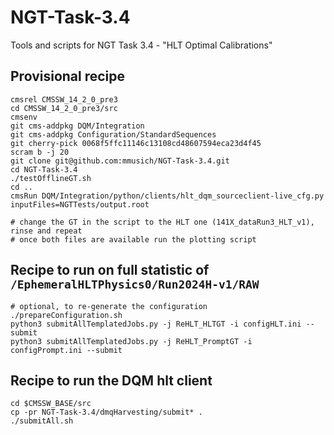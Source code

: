 # NGT-Task-3.4
Tools and scripts for NGT Task 3.4 - "HLT Optimal Calibrations"

## Provisional recipe
```
cmsrel CMSSW_14_2_0_pre3
cd CMSSW_14_2_0_pre3/src
cmsenv
git cms-addpkg DQM/Integration
git cms-addpkg Configuration/StandardSequences
git cherry-pick 0068f5ffc11146c13108cd48607594eca23d4f45
scram b -j 20
git clone git@github.com:mmusich/NGT-Task-3.4.git
cd NGT-Task-3.4
./testOfflineGT.sh
cd ..
cmsRun DQM/Integration/python/clients/hlt_dqm_sourceclient-live_cfg.py inputFiles=NGTTests/output.root

# change the GT in the script to the HLT one (141X_dataRun3_HLT_v1), rinse and repeat
# once both files are available run the plotting script
```

## Recipe to run on full statistic of `/EphemeralHLTPhysics0/Run2024H-v1/RAW`
```
# optional, to re-generate the configuration
./prepareConfiguration.sh
python3 submitAllTemplatedJobs.py -j ReHLT_HLTGT -i configHLT.ini --submit
python3 submitAllTemplatedJobs.py -j ReHLT_PromptGT -i configPrompt.ini --submit
```

## Recipe to run the DQM hlt client
```
cd $CMSSW_BASE/src
cp -pr NGT-Task-3.4/dmqHarvesting/submit* .
./submitAll.sh
```
